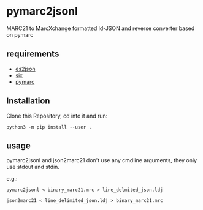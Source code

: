 # pymarc2jsonl
MARC21 to MarcXchange formatted ld-JSON and reverse converter based on pymarc

## requirements
  - [es2json](https://github.com/slub/es2json)
  - [six](https://github.com/benjaminp/six)
  - [pymarc](https://gitlab.com/pymarc/pymarc)

## Installation
Clone this Repository, cd into it and run:
```
python3 -m pip install --user .
```
## usage
pymarc2jsonl and json2marc21 don't use any cmdline arguments, they only use stdout and stdin.

e.g.:
```
pymarc2jsonl < binary_marc21.mrc > line_delmited_json.ldj
```

```
json2marc21 < line_delimited_json.ldj > binary_marc21.mrc
```

